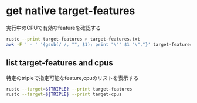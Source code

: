
# get native target-features

実行中のCPUで有効なfeatureを確認する

```sh
rustc --print target-features > target-features.txt
awk -F ' - ' '{gsub(/ /, "", $1); print "\"" $1 "\","}' target-features.txt
```

## list target-features and cpus

特定のtripleで指定可能なfeature,cpuのリストを表示する

```sh
rustc --target=${TRIPLE} --print target-features
rustc --target=${TRIPLE} --print target-cpus
```
